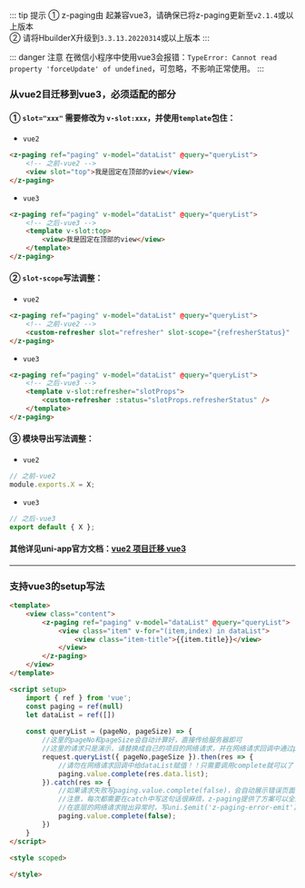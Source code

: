 ::: tip 提示
① z-paging由 <Badge text="2.1.4"/> 起兼容vue3，请确保已将z-paging更新至`v2.1.4`或以上版本  
② 请将HbuilderX升级到`3.3.13.20220314`或以上版本
:::

::: danger 注意
在微信小程序中使用vue3会报错：`TypeError: Cannot read property 'forceUpdate' of undefined`，可忽略，不影响正常使用。
:::


### 从vue2目迁移到vue3，必须适配的部分

#### ① `slot="xxx"` 需要修改为 `v-slot:xxx`，并使用`template`包住：

* `vue2`
```html
<z-paging ref="paging" v-model="dataList" @query="queryList">
	<!-- 之前-vue2 -->
	<view slot="top">我是固定在顶部的view</view>
</z-paging>
```
* `vue3`
```html
<z-paging ref="paging" v-model="dataList" @query="queryList">
	<!-- 之后-vue3 -->
	<template v-slot:top>
	    <view>我是固定在顶部的view</view>
	</template>
</z-paging>
```

#### ② `slot-scope`写法调整：

* `vue2`
```html
<z-paging ref="paging" v-model="dataList" @query="queryList">
	<!-- 之前-vue2 -->
	<custom-refresher slot="refresher" slot-scope="{refresherStatus}" :status="refresherStatus">
</z-paging>
```
* `vue3`
```html
<z-paging ref="paging" v-model="dataList" @query="queryList">
	<!-- 之后-vue3 -->
	<template v-slot:refresher="slotProps">
		<custom-refresher :status="slotProps.refresherStatus" />
	</template>
</z-paging>
```

#### ③ 模块导出写法调整：
* `vue2`
```js
// 之前-vue2
module.exports.X = X;
```
* `vue3`
```js
// 之后-vue3
export default { X };
```

#### 其他详见uni-app官方文档：[vue2 项目迁移 vue3](https://uniapp.dcloud.io/migration-to-vue3)  
#### 
***
### 支持vue3的setup写法
```html  
<template>
    <view class="content">
        <z-paging ref="paging" v-model="dataList" @query="queryList">
            <view class="item" v-for="(item,index) in dataList">
                <view class="item-title">{{item.title}}</view>
            </view>
        </z-paging>
    </view>
</template>

<script setup>
    import { ref } from 'vue';
    const paging = ref(null)
    let dataList = ref([])
    
    const queryList = (pageNo, pageSize) => {
        //这里的pageNo和pageSize会自动计算好，直接传给服务器即可
        //这里的请求只是演示，请替换成自己的项目的网络请求，并在网络请求回调中通过paging.value.complete(请求回来的数组)将请求结果传给z-paging
        request.queryList({ pageNo,pageSize }).then(res => {
        	//请勿在网络请求回调中给dataList赋值！！只需要调用complete就可以了
            paging.value.complete(res.data.list);
        }).catch(res => {
        	//如果请求失败写paging.value.complete(false)，会自动展示错误页面
        	//注意，每次都需要在catch中写这句话很麻烦，z-paging提供了方案可以全局统一处理
        	//在底层的网络请求抛出异常时，写uni.$emit('z-paging-error-emit');即可
        	paging.value.complete(false);
        })
    }
</script>

<style scoped>
    
</style>
```
